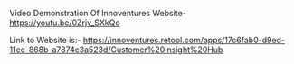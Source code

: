 Video Demonstration Of Innoventures Website-
https://youtu.be/0Zrjv_SXkQo

Link to Website is:-
https://innoventures.retool.com/apps/17c6fab0-d9ed-11ee-868b-a7874c3a523d/Customer%20Insight%20Hub
